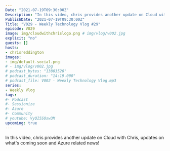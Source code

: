 ```yaml
---
Date: "2021-07-19T09:30:00Z"
Description: "In this video, chris provides another update on Cloud with Chris, updates on what's coming soon and Azure related news!"
PublishDate: "2021-07-19T09:30:00Z"
Title: "V029 - Weekly Technology Vlog #29"
episode: V029
image: img/cloudwithchrislogo.png # img/vlog/v002.jpg
explicit: "no"
guests: []
hosts:
- chrisreddington
images:
- img/default-social.png
# - img/vlog/v002.jpg
# podcast_bytes: "13803520"
# podcast_duration: "14:19.000"
# podcast_file: V002 - Weekly Technology Vlog.mp3
series:
- Weekly Vlog
tags:
#- Podcast
#- Sessionize
#- Azure
#- Community
# youtube: VyQI5SOsw3M
upcoming: true
---
```

In this video, chris provides another update on Cloud with Chris, updates on what's coming soon and Azure related news!